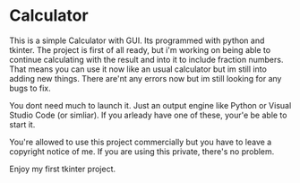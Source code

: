 # Calculator
This is a simple Calculator with GUI. Its programmed with python and tkinter.
The project is first of all ready, but i'm working on being able to continue calculating with the result and into it to include fraction numbers. That means you can use
it now like an usual calculator but im still into adding new things. There are'nt any errors now but im still looking for any bugs to fix.

You dont need much to launch it. Just an output engine like Python or Visual Studio Code (or simliar). If you arleady have one of these, your'e be able to start it.

You're allowed to use this project commercially but you have to leave a copyright notice of me. If you are using this private, there's no problem.

Enjoy my first tkinter project.
